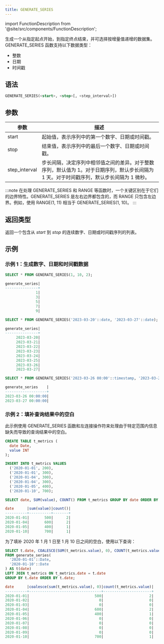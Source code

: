 ```yaml
---
title: GENERATE_SERIES
---
```

import FunctionDescription from '@site/src/components/FunctionDescription';

生成一个从指定起点开始，到指定终点结束，并可选择按增量值递增的数据集。GENERATE_SERIES 函数支持以下数据类型：

- 整数
- 日期
- 时间戳

## 语法

```sql
GENERATE_SERIES(<start>, <stop>[, <step_interval>])
```

## 参数

| 参数          | 描述                                                                                                                                                                                                 |
|---------------|-----------------------------------------------------------------------------------------------------------------------------------------------------------------------------------------------------|
| start         | 起始值，表示序列中的第一个数字、日期或时间戳。                                                                                                                                                             |
| stop          | 结束值，表示序列中的最后一个数字、日期或时间戳。                                                                                                                                                            |
| step_interval | 步长间隔，决定序列中相邻值之间的差异。对于整数序列，默认值为 1。对于日期序列，默认步长间隔为 1 天。对于时间戳序列，默认步长间隔为 1 微秒。 	|


:::note
在处理 GENERATE_SERIES 和 RANGE 等函数时，一个关键区别在于它们的边界特性。GENERATE_SERIES 是左右边界都包含的，而 RANGE 只包含左边界。例如，使用 RANGE(1, 11) 相当于 GENERATE_SERIES(1, 10)。
:::

## 返回类型

返回一个包含从 *start* 到 *stop* 的连续数字、日期或时间戳序列的列表。

## 示例

### 示例 1：生成数字、日期和时间戳数据

```sql
SELECT * FROM GENERATE_SERIES(1, 10, 2);

generate_series|
---------------+
              1|
              3|
              5|
              7|
              9|

SELECT * FROM GENERATE_SERIES('2023-03-20'::date, '2023-03-27'::date);

generate_series|
---------------+
     2023-03-20|
     2023-03-21|
     2023-03-22|
     2023-03-23|
     2023-03-24|
     2023-03-25|
     2023-03-26|
     2023-03-27|

SELECT * FROM GENERATE_SERIES('2023-03-26 00:00'::timestamp, '2023-03-27 12:00'::timestamp, 86400000000);

generate_series    |
-------------------+
2023-03-26 00:00:00|
2023-03-27 00:00:00|
```

### 示例 2：填补查询结果中的空白

此示例使用 GENERATE_SERIES 函数和左连接操作符来处理由于特定范围内信息缺失而导致的查询结果中的空白。

```sql
CREATE TABLE t_metrics (
  date Date,
  value INT
);

INSERT INTO t_metrics VALUES
  ('2020-01-01', 200),
  ('2020-01-01', 300),
  ('2020-01-04', 300),
  ('2020-01-04', 300),
  ('2020-01-05', 400),
  ('2020-01-10', 700);

SELECT date, SUM(value), COUNT() FROM t_metrics GROUP BY date ORDER BY date;

date      |sum(value)|count()|
----------+----------+-------+
2020-01-01|       500|      2|
2020-01-04|       600|      2|
2020-01-05|       400|      1|
2020-01-10|       700|      1|
```

为了填补 2020 年 1 月 1 日至 1 月 10 日之间的空白，使用以下查询：

```sql
SELECT t.date, COALESCE(SUM(t_metrics.value), 0), COUNT(t_metrics.value)
FROM generate_series(
  '2020-01-01'::Date,
  '2020-01-10'::Date
) AS t(date)
LEFT JOIN t_metrics ON t_metrics.date = t.date
GROUP BY t.date ORDER BY t.date;

date      |coalesce(sum(t_metrics.value), 0)|count(t_metrics.value)|
----------+---------------------------------+----------------------+
2020-01-01|                              500|                     2|
2020-01-02|                                0|                     0|
2020-01-03|                                0|                     0|
2020-01-04|                              600|                     2|
2020-01-05|                              400|                     1|
2020-01-06|                                0|                     0|
2020-01-07|                                0|                     0|
2020-01-08|                                0|                     0|
2020-01-09|                                0|                     0|
2020-01-10|                              700|                     1|
```